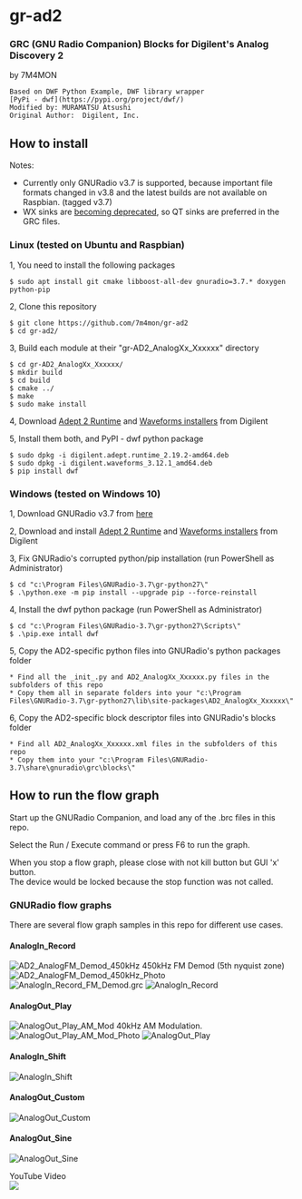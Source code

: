 # gr-ad2
### GRC (GNU Radio Companion) Blocks for Digilent's Analog Discovery 2  
by 7M4MON

    Based on DWF Python Example, DWF library wrapper  
    [PyPi - dwf](https://pypi.org/project/dwf/)  
    Modified by: MURAMATSU Atsushi  
    Original Author:  Digilent, Inc.  

## How to install
Notes: 
* Currently only GNURadio v3.7 is supported, because important file formats changed in v3.8 and the latest builds are not available on Raspbian. (tagged v3.7)
* WX sinks are [becoming deprecated](https://stackoverflow.com/questions/39309189/when-developing-for-gnu-radio-should-i-use-wx-gui-or-qt-gui-widgets), so QT sinks are preferred in the GRC files.

### Linux (tested on Ubuntu and Raspbian)
1, You need to install the following packages 

    $ sudo apt install git cmake libboost-all-dev gnuradio=3.7.* doxygen python-pip

2, Clone this repository

    $ git clone https://github.com/7m4mon/gr-ad2
    $ cd gr-ad2/

3, Build each module at their "gr-AD2_AnalogXx_Xxxxxx" directory

    $ cd gr-AD2_AnalogXx_Xxxxxx/
    $ mkdir build  
    $ cd build  
    $ cmake ../  
    $ make  
    $ sudo make install

4, Download [Adept 2 Runtime](https://reference.digilentinc.com/reference/software/adept/start) and [Waveforms installers](https://reference.digilentinc.com/reference/software/waveforms/waveforms-3/start) from Digilent

5, Install them both, and PyPI - dwf python package

    $ sudo dpkg -i digilent.adept.runtime_2.19.2-amd64.deb  
    $ sudo dpkg -i digilent.waveforms_3.12.1_amd64.deb  
    $ pip install dwf  

### Windows (tested on Windows 10)

1, Download GNURadio v3.7 from [here](http://www.gcndevelopment.com/gnuradio/downloads.htm)

2, Download and install [Adept 2 Runtime](https://reference.digilentinc.com/reference/software/adept/start) and [Waveforms installers](https://reference.digilentinc.com/reference/software/waveforms/waveforms-3/start) from Digilent

3, Fix GNURadio's corrupted python/pip installation (run PowerShell as Administrator)
    
	$ cd "c:\Program Files\GNURadio-3.7\gr-python27\"
    $ .\python.exe -m pip install --upgrade pip --force-reinstall

4, Install the dwf python package (run PowerShell as Administrator)

    $ cd "c:\Program Files\GNURadio-3.7\gr-python27\Scripts\"
    $ .\pip.exe intall dwf
	
5, Copy the AD2-specific python files into GNURadio's python packages folder

	* Find all the _init_.py and AD2_AnalogXx_Xxxxxx.py files in the subfolders of this repo
	* Copy them all in separate folders into your "c:\Program Files\GNURadio-3.7\gr-python27\lib\site-packages\AD2_AnalogXx_Xxxxxx\"
	
6, Copy the AD2-specific block descriptor files into GNURadio's blocks folder	
	
	* Find all AD2_AnalogXx_Xxxxxx.xml files in the subfolders of this repo
	* Copy them into your "c:\Program Files\GNURadio-3.7\share\gnuradio\grc\blocks\"	


## How to run the flow graph
Start up the GNURadio Companion, and load any of the .brc files in this repo.

Select the Run / Execute command or press F6 to run the graph.

When you stop a flow graph, please close with not kill button but GUI 'x' button.  
<img src="https://github.com/7m4mon/gr-ad2/blob/master/do_not_abort_with_kill_button.png" alt="" title="">  
The device would be locked because the stop function was not called.

### GNURadio flow graphs
There are several flow graph samples in this repo for different use cases.

#### AnalogIn_Record  
<img src="https://github.com/7m4mon/gr-ad2/blob/master/AD2_AnalogFM_Demod_450kHz.png" alt="AD2_AnalogFM_Demod_450kHz" title="">  
450kHz FM Demod (5th nyquist zone)
<img src="https://github.com/7m4mon/gr-ad2/blob/master/AD2_AnalogFM_Demod_450kHz_Photo.jpg" alt="AD2_AnalogFM_Demod_450kHz_Photo" title="">
<img src="https://github.com/7m4mon/gr-ad2/blob/master/AnalogIn_Record_FM_Demod.grc.png" alt="AnalogIn_Record_FM_Demod.grc" title="">
<img src="https://github.com/7m4mon/gr-ad2/blob/master/AnalogIn_Record.grc.png" alt="AnalogIn_Record" title="">

#### AnalogOut_Play  
<img src="https://github.com/7m4mon/gr-ad2/blob/master/AnalogOut_Play_AM_Mod.grc.png" alt="AnalogOut_Play_AM_Mod" title="">  
40kHz AM Modulation.
<img src="https://github.com/7m4mon/gr-ad2/blob/master/AnalogOut_Play_AM_Mod_Photo.jpg" alt="AnalogOut_Play_AM_Mod_Photo" title="">
<img src="https://github.com/7m4mon/gr-ad2/blob/master/AnalogOut_Play.grc.png" alt="AnalogOut_Play" title="">

#### AnalogIn_Shift  
<img src="https://github.com/7m4mon/gr-ad2/blob/master/AnalogIn_Shift.grc.png" alt="AnalogIn_Shift" title="">

#### AnalogOut_Custom  
<img src="https://github.com/7m4mon/gr-ad2/blob/master/AnalogOut_Custom.grc.png" alt="AnalogOut_Custom" title="">

#### AnalogOut_Sine  
<img src="https://github.com/7m4mon/gr-ad2/blob/master/AnalogOut_Sine.grc.png" alt="AnalogOut_Sine" title="">

YouTube Video  
[![](https://img.youtube.com/vi/U73z1yOFqjc/0.jpg)](https://www.youtube.com/watch?v=U73z1yOFqjc)

